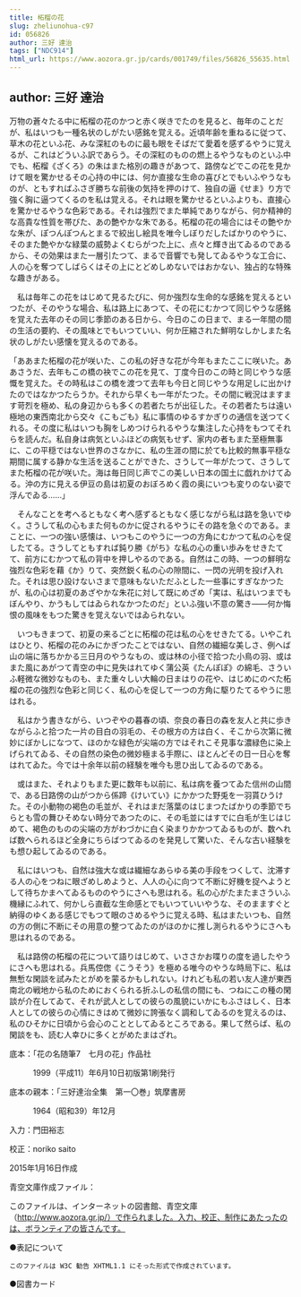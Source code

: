 ```yaml
---
title: 柘榴の花
slug: zheliunohua-c97
id: 056826
author: 三好 達治
tags: ["NDC914"]
html_url: https://www.aozora.gr.jp/cards/001749/files/56826_55635.html
---
```


## author: 三好 達治

万物の蒼々たる中に柘榴の花のかつと赤く咲きでたのを見ると、毎年のことだが、私はいつも一種名状のしがたい感銘を覚える。近頃年齢を重ねるに従つて、草木の花といふ花、みな深紅のものに最も眼をそばだて愛着を感ずるやうに覚えるが、これはどういふ訳であらう。その深紅のものの燃上るやうなものといふ中でも、柘榴《ざくろ》の朱はまた格別の趣きがあつて、路傍などでこの花を見かけて眼を驚かせるその心持の中には、何か直接な生命の喜びとでもいふやうなものが、ともすればふさぎ勝ちな前後の気持を押のけて、独自の逼《せま》り方で強く胸に逼つてくるのを私は覚える。それは眼を驚かせるといふよりも、直接心を驚かせるやうな色彩である。それは強烈でまた単純でありながら、何か精神的な高貴な性質を帯びた、あの艶やかな朱である。柘榴の花の場合にはその艶やかな朱が、ぽつんぽつんとまるで絞出し絵具を唯今しぼりだしたばかりのやうに、そのまた艶やかな緑葉の威勢よくむらがつた上に、点々と輝き出てゐるのであるから、その効果はまた一層引たつて、まるで音響でも発してゐるやうな工合に、人の心を奪つてしばらくはその上にとどめしめないではおかない、独占的な特殊な趣きがある。

　私は毎年この花をはじめて見るたびに、何か強烈な生命的な感銘を覚えるといつたが、そのやうな場合、私は路上にあつて、その花にむかつて同じやうな感銘を覚えた去年のその同じ季節のある日から、今日のこの日まで、まる一年間の間の生活の要約、その風味とでもいつていい、何か圧縮された鮮明なしかしまた名状のしがたい感懐を覚えるのである。

「ああまた柘榴の花が咲いた、この私の好きな花が今年もまたここに咲いた。ああさうだ、去年もこの橋の袂でこの花を見て、丁度今日のこの時と同じやうな感慨を覚えた。その時私はこの橋を渡つて去年も今日と同じやうな用足しに出かけたのではなかつたらうか。それから早くも一年がたつた。その間に戦況はますます苛烈を極め、私の身辺からも多くの若者たちが出征した。その若者たちは遠い極地の東西南北から交々《こもごも》私に事情のゆるすかぎりの通信を送つてくれる。その度に私はいつも胸をしめつけられるやうな集注した心持をもつてそれらを読んだ。私自身は病気といふほどの病気もせず、家内の者もまた至極無事に、この平穏ではない世界のさなかに、私の生涯の間に於ても比較的無事平穏な期間に属する静かな生活を送ることができた、さうして一年がたつて、さうしてまた柘榴の花が咲いた。海は毎日同じ声でこの美しい日本の国土に戯れかけてゐる。沖の方に見える伊豆の島は初夏のおぼろめく霞の奥にいつも変りのない姿で浮んでゐる……」

　そんなことを考へるともなく考へ感ずるともなく感じながら私は路を急いでゆく。さうして私の心もまた何ものかに促されるやうにその路を急ぐのである。まことに、一つの強い感懐は、いつもこのやうに一つの方角にむかつて私の心を促したてる。さうしてともすれば鈍り勝《がち》な私の心の重い歩みをせきたてて、前方にむかつて私の背中を押しやるのである。自然はこの時、一つの鮮明な強烈な色彩を藉《か》りて、突然鋭く私の心の隙間に、一閃の光明を投げ入れた。それは思ひ設けないさまで意味もないただふとした一些事にすぎなかつたが、私の心は初夏のあざやかな朱花に対して既にめざめ「実は、私はいつまでもぼんやり、かうもしてはゐられなかつたのだ」といふ強い不意の驚き――何か悔恨の風味をもつた驚きを覚えないではゐられない。

　いつもきまつて、初夏の来るごとに柘榴の花は私の心をせきたてる。いやこれはひとり、柘榴の花のみにかぎつたことではない、自然の繊細な美しさ、例へば山の端に落ちかかる三日月のやうなもの、或は林の小径で拾つた小鳥の羽、或はまた風にあがつて青空の中に見失はれてゆく蒲公英《たんぽぽ》の綿毛、さういふ軽微な微妙なものも、また重々しい大輪の日まはりの花や、はじめにのべた柘榴の花の強烈な色彩と同じく、私の心を促して一つの方角に駆りたてるやうに思はれる。

　私はかう書きながら、いつぞやの暮春の頃、奈良の春日の森を友人と共に歩きながらふと拾つた一片の目白の羽毛の、その根方の方は白く、そこから次第に微妙にぼかしになつて、ほのかな緑色が尖端の方ではそれこそ見事な濃緑色に染上げられてゐる、その自然の染色の微妙極まる手際に、ほとんどその日一日心を奪はれてゐた。今では十余年以前の経験を唯今も思ひ出してゐるのである。

　或はまた、それよりもまた更に数年も以前に、私は病を養つてゐた信州の山間で、ある日路傍の山がつから係蹄《けいてい》にかかつた野兎を一羽貰ひうけた。その小動物の褐色の毛並が、それはまだ落葉のはじまつたばかりの季節でちらとも雪の舞ひそめない時分であつたのに、その毛並にはすでに白毛が生じはじめて、褐色のものの尖端の方がわづかに白く染まりかかつてゐるものが、数へれば数へられるほど全身にちらばつてゐるのを発見して驚いた、そんな古い経験をも想ひ起してゐるのである。

　私にはいつも、自然は強大な或は繊細なあらゆる美の手段をつくして、沈滞する人の心をつねに眼ざめしめようと、人人の心に向つて不断に好機を捉へようとして待ちかまへてゐるもののやうにさへも思はれる。私の心がたまたまさういふ機縁にふれて、何かしら直截な生命感とでもいつていいやうな、そのまますぐと納得のゆくある感じでもつて眼のさめるやうに覚える時、私はまたいつも、自然の方の側に不断にその用意の整つてゐたのがほのかに推し測られるやうにさへも思はれるのである。

　私は路傍の柘榴の花について語りはじめて、いささかお喋りの度を過したやうにさへも思はれる。兵馬倥偬《こうそう》を極める唯今のやうな時局下に、私は無慙な閑談を試みたとがめを蒙るかもしれない。けれども私の若い友人達が東西南北の戦地から私のためにおくられる折ふしの私信の間にも、つねにこの種の閑談が介在してゐて、それが武人としての彼らの風貌にいかにもふさはしく、日本人としての彼らの心情にきはめて微妙に誇張なく調和してゐるのを覚えるのは、私のひそかに日頃から会心のこととしてゐるところである。果して然らば、私の閑談をも、読む人幸ひに多くとがめたまはざれ。













底本：「花の名随筆7　七月の花」作品社

　　　1999（平成11）年6月10日初版第1刷発行

底本の親本：「三好達治全集　第一〇巻」筑摩書房

　　　1964（昭和39）年12月

入力：門田裕志

校正：noriko saito

2015年1月16日作成

青空文庫作成ファイル：

このファイルは、インターネットの図書館、青空文庫（http://www.aozora.gr.jp/）で作られました。入力、校正、制作にあたったのは、ボランティアの皆さんです。











●表記について


	このファイルは W3C 勧告 XHTML1.1 にそった形式で作成されています。







●図書カード